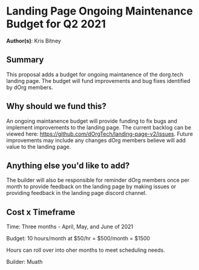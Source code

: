 # Landing Page Ongoing Maintenance Budget for Q2 2021

**Author(s)**: Kris Bitney

## Summary

This proposal adds a budget for ongoing maintanence of the dorg.tech landing page. The budget will fund improvements and bug fixes identified by dOrg members.

## Why should we fund this?

An ongoing maintanence budget will provide funding to fix bugs and implement improvements to the landing page. The current backlog can be viewed here: https://github.com/dOrgTech/landing-page-v2/issues. Future improvements may include any changes dOrg members believe will add value to the landing page.

## Anything else you'd like to add?

The builder will also be responsible for reminder dOrg members once per month to provide feedback on the landing page by making issues or providing feedback in the landing page discord channel.

## Cost x Timeframe

Time: Three months - April, May, and June of 2021

Budget: 10 hours/month at $50/hr = $500/month = $1500

Hours can roll over into oher months to meet scheduling needs.

Builder: Muath
